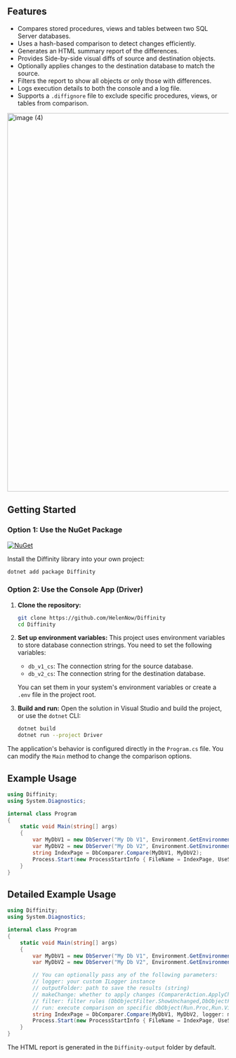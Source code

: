 ## Features

-   Compares stored procedures, views and tables between two SQL Server databases.
-   Uses a hash-based comparison to detect changes efficiently.
-   Generates an HTML summary report of the differences.
-   Provides Side-by-side visual diffs of source and destination objects.
-   Optionally applies changes to the destination database to match the source.
-   Filters the report to show all objects or only those with differences.
-   Logs execution details to both the console and a log file.
-   Supports a `.diffignore` file to exclude specific procedures, views, or tables from comparison.

<img width="1678" height="862" alt="image (4)" src="https://github.com/user-attachments/assets/620f8bee-db41-447d-9392-d79a1687ebc0" />

## Getting Started
### Option 1: Use the NuGet Package

[![NuGet](https://img.shields.io/nuget/v/Diffinity.svg)](https://www.nuget.org/packages/Diffinity)

Install the Diffinity library into your own project:

```bash
dotnet add package Diffinity
```

### Option 2: Use the Console App (Driver)

1.  **Clone the repository:**
    ```bash
    git clone https://github.com/HelenNow/Diffinity
    cd Diffinity
    ```

2.  **Set up environment variables:**
    This project uses environment variables to store database connection strings. You need to set the following variables:
    -   `db_v1_cs`: The connection string for the source database.
    -   `db_v2_cs`: The connection string for the destination database.

    You can set them in your system's environment variables or create a `.env` file in the project root.

3.  **Build and run:**
    Open the solution in Visual Studio and build the project, or use the `dotnet` CLI:
    ```bash
    dotnet build
    dotnet run --project Driver
    ```
The application's behavior is configured directly in the `Program.cs` file. You can modify the `Main` method to change the comparison options.


## Example Usage

```csharp
using Diffinity;
using System.Diagnostics;

internal class Program
{
    static void Main(string[] args)
    {
        var MyDbV1 = new DbServer("My Db V1", Environment.GetEnvironmentVariable("db_v1_cs"));
        var MyDbV2 = new DbServer("My Db V2", Environment.GetEnvironmentVariable("db_v2_cs"));
        string IndexPage = DbComparer.Compare(MyDbV1, MyDbV2);
        Process.Start(new ProcessStartInfo { FileName = IndexPage, UseShellExecute = true });
    }
}
```

## Detailed Example Usage
```csharp
using Diffinity;
using System.Diagnostics;

internal class Program
{
    static void Main(string[] args)
    {
        var MyDbV1 = new DbServer("My Db V1", Environment.GetEnvironmentVariable("db_v1_cs"));
        var MyDbV2 = new DbServer("My Db V2", Environment.GetEnvironmentVariable("db_v2_cs"));

        // You can optionally pass any of the following parameters:
        // logger: your custom ILogger instance
        // outputFolder: path to save the results (string)
        // makeChange: whether to apply changes (ComparerAction.ApplyChanges,ComparerAction.DoNotApplyChanges)
        // filter: filter rules (DbObjectFilter.ShowUnchanged,DbObjectFilter.HideUnchanged)
        // run: execute comparison on specific dbObject(Run.Proc,Run.View,Run.Table,Run.ProcView,Run.ProcTable,Run.ViewTable,Run.All)
        string IndexPage = DbComparer.Compare(MyDbV1, MyDbV2, logger: myLogger, outputFolder: "customPath", makeChange: true, run: Run.Proc);
        Process.Start(new ProcessStartInfo { FileName = IndexPage, UseShellExecute = true });
    }
}
```
The HTML report is generated in the `Diffinity-output` folder by default.

